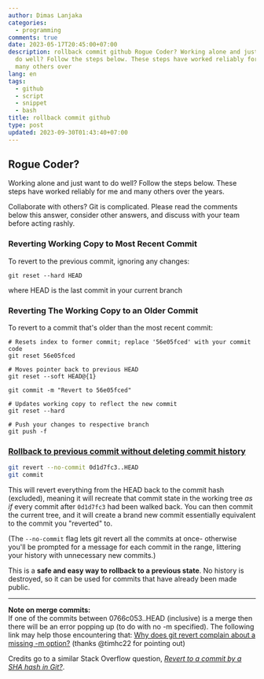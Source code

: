 ```yaml
---
author: Dimas Lanjaka
categories:
  - programming
comments: true
date: 2023-05-17T20:45:00+07:00
description: rollback commit github Rogue Coder? Working alone and just want to
  do well? Follow the steps below. These steps have worked reliably for me and
  many others over
lang: en
tags:
  - github
  - script
  - snippet
  - bash
title: rollback commit github
type: post
updated: 2023-09-30T01:43:40+07:00
---
```


Rogue Coder?
------------

Working alone and just want to do well? Follow the steps below. These steps have worked reliably for me and many others over the years.

Collaborate with others? Git is complicated. Please read the comments below this answer, consider other answers, and discuss with your team before acting rashly. 

### Reverting Working Copy to Most Recent Commit

To revert to the previous commit, ignoring any changes:

```
git reset --hard HEAD
```

where HEAD is the last commit in your current branch

### Reverting The Working Copy to an Older Commit

To revert to a commit that's older than the most recent commit:

```
# Resets index to former commit; replace '56e05fced' with your commit code
git reset 56e05fced

# Moves pointer back to previous HEAD
git reset --soft HEAD@{1}

git commit -m "Revert to 56e05fced"

# Updates working copy to reflect the new commit
git reset --hard

# Push your changes to respective branch
git push -f

```

### [Rollback to previous commit without deleting commit history](https://stackoverflow.com/a/21718540/6404439)

```bash
git revert --no-commit 0d1d7fc3..HEAD
git commit
```

This will revert everything from the HEAD back to the commit hash (excluded), meaning it will recreate that commit state in the working tree *as if* every commit after `0d1d7fc3` had been walked back. You can then commit the current tree, and it will create a brand new commit essentially equivalent to the commit you "reverted" to.

(The `--no-commit` flag lets git revert all the commits at once- otherwise you'll be prompted for a message for each commit in the range, littering your history with unnecessary new commits.)

This is a **safe and easy way to rollback to a previous state**. No history is destroyed, so it can be used for commits that have already been made public.

* * * * *

**Note on merge commits:**\
If one of the commits between 0766c053..HEAD (inclusive) is a merge then there will be an error popping up (to do with no -m specified). The following link may help those encountering that: [Why does git revert complain about a missing -m option?](https://stackoverflow.com/questions/5970889/why-does-git-revert-complain-about-a-missing-m-option) (thanks @timhc22 for pointing out)

Credits go to a similar Stack Overflow question, *[Revert to a commit by a SHA hash in Git?](https://stackoverflow.com/questions/1895059/git-revert-to-a-commit-by-sha-hash)*.
